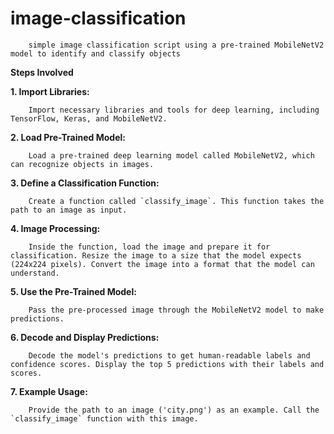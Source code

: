 # image-classification    
        simple image classification script using a pre-trained MobileNetV2 model to identify and classify objects 

**Steps Involved**

**1. Import Libraries:**

        Import necessary libraries and tools for deep learning, including TensorFlow, Keras, and MobileNetV2.

**2. Load Pre-Trained Model:**

        Load a pre-trained deep learning model called MobileNetV2, which can recognize objects in images.

**3. Define a Classification Function:**

        Create a function called `classify_image`. This function takes the path to an image as input.

**4. Image Processing:**

        Inside the function, load the image and prepare it for classification. Resize the image to a size that the model expects (224x224 pixels). Convert the image into a format that the model can understand.

**5. Use the Pre-Trained Model:**

        Pass the pre-processed image through the MobileNetV2 model to make predictions.

**6. Decode and Display Predictions:**

        Decode the model's predictions to get human-readable labels and confidence scores. Display the top 5 predictions with their labels and scores.

**7. Example Usage:**

        Provide the path to an image ('city.png') as an example. Call the `classify_image` function with this image.

